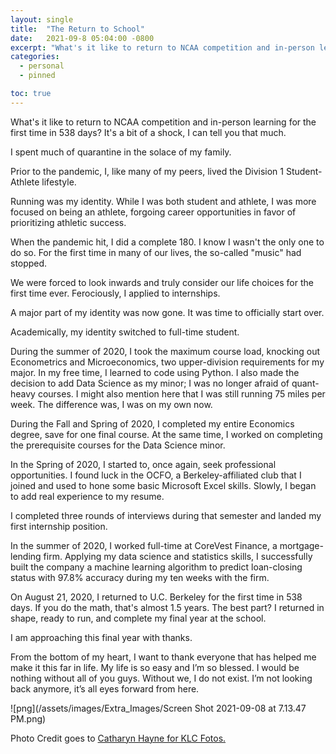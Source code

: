 ```yaml
---
layout: single
title:  "The Return to School"
date:   2021-09-8 05:04:00 -0800
excerpt: "What's it like to return to NCAA competition and in-person learning for the first time in 538 days? It's a bit of a shock, I can tell you that much. "
categories: 
  - personal
  - pinned

toc: true
---
```


What's it like to return to NCAA competition and in-person learning for the first time in 538 days? It's a bit of a shock, I can tell you that much. 

I spent much of quarantine in the solace of my family. 

Prior to the pandemic, I, like many of my peers, lived the Division 1 Student-Athlete lifestyle. 

Running was my identity. While I was both student and athlete, I was more focused on being an athlete, forgoing career opportunities in favor of prioritizing athletic success. 

When the pandemic hit, I did a complete 180. I know I wasn't the only one to do so. For the first time in many of our lives, the so-called "music" had stopped. 

We were forced to look inwards and truly consider our life choices for the first time ever. Ferociously, I applied to internships. 

A major part of my identity was now gone. It was time to officially start over. 

Academically, my identity switched to full-time student. 

During the summer of 2020, I took the maximum course load, knocking out Econometrics and Microeconomics, two upper-division requirements for my major. In my free time, I learned to code using Python. I also made the decision to add Data Science as my minor; I was no longer afraid of quant-heavy courses. I might also mention here that I was still running 75 miles per week. The difference was, I was on my own now. 

During the Fall and Spring of 2020, I completed my entire Economics degree, save for one final course. At the same time, I worked on completing the prerequisite courses for the Data Science minor. 

In the Spring of 2020, I started to, once again, seek professional opportunities. I found luck in the OCFO, a Berkeley-affiliated club that I joined and used to hone some basic Microsoft Excel skills. Slowly, I began to add real experience to my resume. 

I completed three rounds of interviews during that semester and landed my first internship position. 

In the summer of 2020, I worked full-time at CoreVest Finance, a mortgage-lending firm. Applying my data science and statistics skills, I successfully built the company a machine learning algorithm to predict loan-closing status with 97.8% accuracy during my ten weeks with the firm. 

On August 21, 2020, I returned to U.C. Berkeley for the first time in 538 days. If you do the math, that's almost 1.5 years. The best part? I returned in shape, ready to run, and complete my final year at the school. 

I am approaching this final year with thanks. 

From the bottom of my heart, I want to thank everyone that has helped me make it this far in life. My life is so easy and I’m so blessed. I would be nothing without all of you guys. Without we, I do not exist. I’m not looking back anymore, it’s all eyes forward from here.

![png](/assets/images/Extra_Images/Screen Shot 2021-09-08 at 7.13.47 PM.png)

Photo Credit goes to [Catharyn Hayne for KLC Fotos.](https://www.catharynhaynephotography.com/)